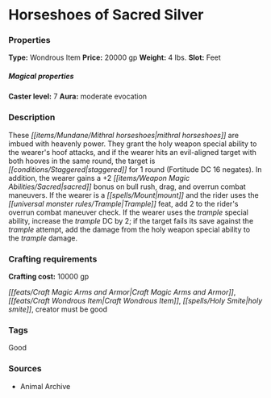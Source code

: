 ﻿---
Title: "Horseshoes of Sacred Silver"
Type: "Wondrous Item"
Price: "20000 gp"
Weight: "4 lbs."
Slot: "Feet"
Caster level: "7"
Aura: "moderate evocation"
Description: |
  "These mithral horseshoes are imbued with heavenly power. They grant the _holy_ weapon special ability to the wearer's hoof attacks, and if the wearer hits an evil-aligned target with both hooves in the same round, the target is staggered for 1 round (Fortitude DC 16 negates). In addition, the wearer gains a +2 sacred bonus on bull rush, drag, and overrun combat maneuvers. If the wearer is a mount and the rider uses the Trample feat, add 2 to the rider's overrun combat maneuver check. If the wearer uses the trample special ability, increase the trample DC by 2; if the target fails its save against the trample attempt, add the damage from the _holy_ weapon special ability to the trample damage."
Crafting cost: "10000 gp"
Sources: "['Animal Archive']"
---

# Horseshoes of Sacred Silver

### Properties

**Type:** Wondrous Item **Price:** 20000 gp **Weight:** 4 lbs. **Slot:** Feet

##### Magical properties

**Caster level:** 7 **Aura:** moderate evocation

### Description

These _[[items/Mundane/Mithral horseshoes|mithral horseshoes]]_ are imbued with heavenly power. They grant the holy weapon special ability to the wearer's hoof attacks, and if the wearer hits an evil-aligned target with both hooves in the same round, the target is _[[conditions/Staggered|staggered]]_ for 1 round (Fortitude DC 16 negates). In addition, the wearer gains a +2 _[[items/Weapon Magic Abilities/Sacred|sacred]]_ bonus on bull rush, drag, and overrun combat maneuvers. If the wearer is a _[[spells/Mount|mount]]_ and the rider uses the _[[universal monster rules/Trample|Trample]]_ feat, add 2 to the rider's overrun combat maneuver check. If the wearer uses the _trample_ special ability, increase the _trample_ DC by 2; if the target fails its save against the _trample_ attempt, add the damage from the holy weapon special ability to the _trample_ damage.

### Crafting requirements

**Crafting cost:** 10000 gp

_[[feats/Craft Magic Arms and Armor|Craft Magic Arms and Armor]]_, _[[feats/Craft Wondrous Item|Craft Wondrous Item]]_, _[[spells/Holy Smite|holy smite]]_, creator must be good

### Tags

Good

### Sources

* Animal Archive